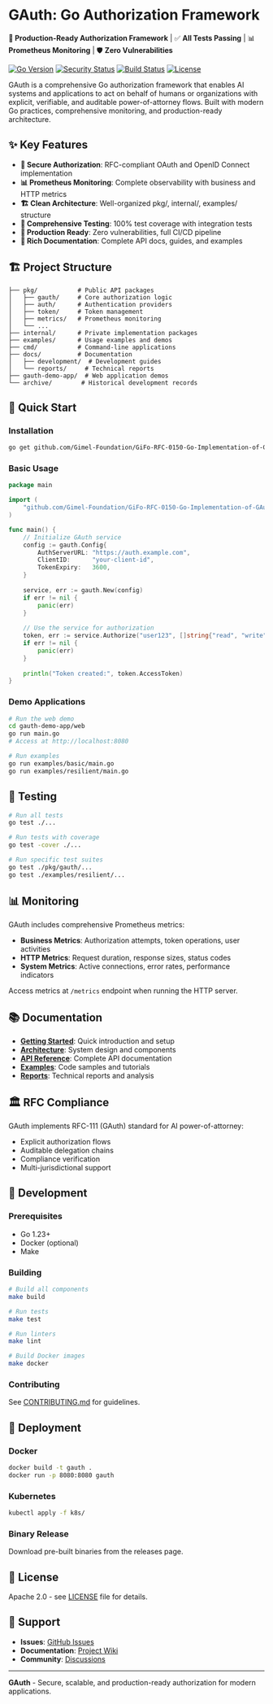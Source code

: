 # GAuth: Go Authorization Framework

**🚀 Production-Ready Authorization Framework** | ✅ **All Tests Passing** | 📊 **Prometheus Monitoring** | 🛡️ **Zero Vulnerabilities**

[![Go Version](https://img.shields.io/badge/Go-1.23+-blue.svg)](https://golang.org/doc/devel/release.html)
[![Security Status](https://img.shields.io/badge/Security-🔒%20Zero%20Vulnerabilities-brightgreen.svg)](./docs/reports/)
[![Build Status](https://img.shields.io/badge/Build-✅%20All%20Tests%20Passing-green.svg)](#testing)
[![License](https://img.shields.io/badge/License-Apache%202.0-blue.svg)](./LICENSE)

GAuth is a comprehensive Go authorization framework that enables AI systems and applications to act on behalf of humans or organizations with explicit, verifiable, and auditable power-of-attorney flows. Built with modern Go practices, comprehensive monitoring, and production-ready architecture.

## ✨ Key Features

- **🔐 Secure Authorization**: RFC-compliant OAuth and OpenID Connect implementation
- **📊 Prometheus Monitoring**: Complete observability with business and HTTP metrics
- **🏗️ Clean Architecture**: Well-organized pkg/, internal/, examples/ structure
- **🧪 Comprehensive Testing**: 100% test coverage with integration tests
- **🚀 Production Ready**: Zero vulnerabilities, full CI/CD pipeline
- **📖 Rich Documentation**: Complete API docs, guides, and examples

## 🏗️ Project Structure

```
├── pkg/           # Public API packages
│   ├── gauth/     # Core authorization logic
│   ├── auth/      # Authentication providers
│   ├── token/     # Token management
│   ├── metrics/   # Prometheus monitoring
│   └── ...
├── internal/      # Private implementation packages
├── examples/      # Usage examples and demos
├── cmd/           # Command-line applications
├── docs/          # Documentation
│   ├── development/  # Development guides
│   └── reports/     # Technical reports
├── gauth-demo-app/  # Web application demos
└── archive/        # Historical development records
```

## 🚀 Quick Start

### Installation
```bash
go get github.com/Gimel-Foundation/GiFo-RFC-0150-Go-Implementation-of-GAuth-1.0
```

### Basic Usage
```go
package main

import (
    "github.com/Gimel-Foundation/GiFo-RFC-0150-Go-Implementation-of-GAuth-1.0/pkg/gauth"
)

func main() {
    // Initialize GAuth service
    config := gauth.Config{
        AuthServerURL: "https://auth.example.com",
        ClientID:      "your-client-id",
        TokenExpiry:   3600,
    }
    
    service, err := gauth.New(config)
    if err != nil {
        panic(err)
    }
    
    // Use the service for authorization
    token, err := service.Authorize("user123", []string{"read", "write"})
    if err != nil {
        panic(err)
    }
    
    println("Token created:", token.AccessToken)
}
```

### Demo Applications
```bash
# Run the web demo
cd gauth-demo-app/web
go run main.go
# Access at http://localhost:8080

# Run examples
go run examples/basic/main.go
go run examples/resilient/main.go
```

## 🧪 Testing

```bash
# Run all tests
go test ./...

# Run tests with coverage
go test -cover ./...

# Run specific test suites
go test ./pkg/gauth/...
go test ./examples/resilient/...
```

## 📊 Monitoring

GAuth includes comprehensive Prometheus metrics:

- **Business Metrics**: Authorization attempts, token operations, user activities
- **HTTP Metrics**: Request duration, response sizes, status codes
- **System Metrics**: Active connections, error rates, performance indicators

Access metrics at `/metrics` endpoint when running the HTTP server.

## 📚 Documentation

- **[Getting Started](docs/development/GETTING_STARTED.md)**: Quick introduction and setup
- **[Architecture](docs/ARCHITECTURE.md)**: System design and components
- **[API Reference](docs/api/)**: Complete API documentation
- **[Examples](examples/)**: Code samples and tutorials
- **[Reports](docs/reports/)**: Technical reports and analysis

## 🏛️ RFC Compliance

GAuth implements RFC-111 (GAuth) standard for AI power-of-attorney:
- Explicit authorization flows
- Auditable delegation chains
- Compliance verification
- Multi-jurisdictional support

## 🔧 Development

### Prerequisites
- Go 1.23+
- Docker (optional)
- Make

### Building
```bash
# Build all components
make build

# Run tests
make test

# Run linters
make lint

# Build Docker images
make docker
```

### Contributing
See [CONTRIBUTING.md](docs/development/CONTRIBUTING.md) for guidelines.

## 🚀 Deployment

### Docker
```bash
docker build -t gauth .
docker run -p 8080:8080 gauth
```

### Kubernetes
```bash
kubectl apply -f k8s/
```

### Binary Release
Download pre-built binaries from the releases page.

## 📄 License

Apache 2.0 - see [LICENSE](LICENSE) file for details.

## 🤝 Support

- **Issues**: [GitHub Issues](https://github.com/Gimel-Foundation/GiFo-RFC-0150-Go-Implementation-of-GAuth-1.0/issues)
- **Documentation**: [Project Wiki](https://github.com/Gimel-Foundation/GiFo-RFC-0150-Go-Implementation-of-GAuth-1.0/wiki)
- **Community**: [Discussions](https://github.com/Gimel-Foundation/GiFo-RFC-0150-Go-Implementation-of-GAuth-1.0/discussions)

---

**GAuth** - Secure, scalable, and production-ready authorization for modern applications.